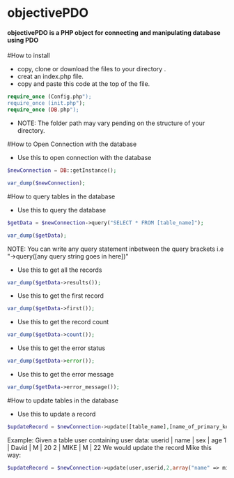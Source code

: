# objectivePDO
#### objectivePDO is a PHP object for connecting and manipulating database using PDO



#How to install
- copy, clone or download the files to your directory .
- creat an index.php file.
- copy and paste this code at the top of the file.

```php
require_once (Config.php");
require_once (init.php"); 
require_once (DB.php");
```

- NOTE: The folder path may vary pending on the structure of your directory.


#How to Open Connection with the database
- Use this to open connection with the database

```php
$newConnection = DB::getInstance();

var_dump($newConnection);
```


#How to query tables in the database
- Use this to query the database

```php
$getData = $newConnection->query("SELECT * FROM [table_name]");

var_dump($getData);
```
NOTE: You can write any query statement inbetween the query brackets i.e  "->query([any query string goes in here])"


- Use this to get all the records

```php
var_dump($getData->results());
```

- Use this to get the first record

```php
var_dump($getData->first());
```

- Use this to get the record count

```php
var_dump($getData->count());
```

- Use this to get the error status

```php
var_dump($getData->error());
```

- Use this to get the error message

```php
var_dump($getData->error_message());
```



#How to update tables in the database
- Use this to update a record

```php
$updateRecord = $newConnection->update([table_name],[name_of_primary_key_column],[record_id],[fields_to_update]);
```
Example:
Given a table user containing user data: 
userid | name  | sex | age
1	   | David | M   | 20
2	   | MIKE  | M   | 22
We would update the record Mike this way:
```php
$updateRecord = $newConnection->update(user,userid,2,array("name" => mikel, "age" => 34));
```


